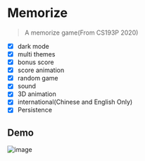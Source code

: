 #  Memorize

>   A memorize game(From CS193P 2020)

-   [x] dark mode
-   [x] multi themes
-   [x] bonus score
-   [x] score animation
-   [x] random game
-   [x] sound
-   [x] 3D animation
-   [x] international(Chinese and English Only)
-   [x] Persistence

## Demo
![image](./gif/demo.gif)
